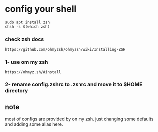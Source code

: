 # config your shell

    sudo apt install zsh
    chsh -s $(which zsh)

### check zsh docs

    https://github.com/ohmyzsh/ohmyzsh/wiki/Installing-ZSH

### 1- use om my zsh

    https://ohmyz.sh/#install

### 2- rename config.zshrc to .zshrc and move it to $HOME directory

## note

most of configs are provided by on my zsh. just changing some defaults and adding some alias here.
